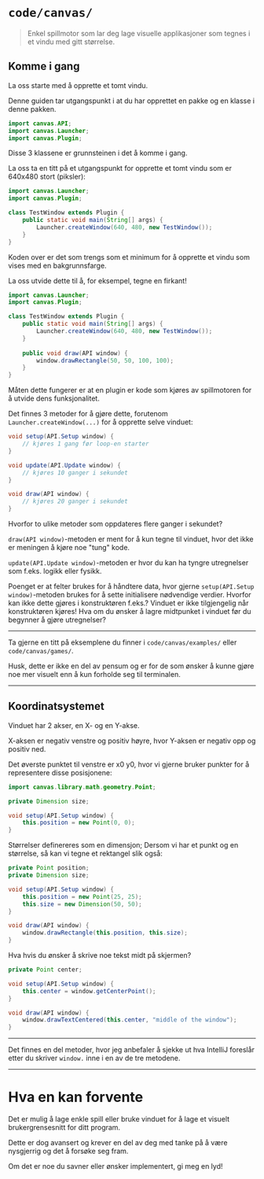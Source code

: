 # `code/canvas/`

> Enkel spillmotor som lar deg lage visuelle applikasjoner som tegnes i et vindu med gitt størrelse.

## Komme i gang

La oss starte med å opprette et tomt vindu.

Denne guiden tar utgangspunkt i at du har opprettet en pakke og en klasse i denne pakken.

```java
import canvas.API;
import canvas.Launcher;
import canvas.Plugin;
```

Disse 3 klassene er grunnsteinen i det å komme i gang.

La oss ta en titt på et utgangspunkt for opprette et tomt vindu som er 640x480 stort (piksler):

```java
import canvas.Launcher;
import canvas.Plugin;

class TestWindow extends Plugin {
    public static void main(String[] args) {
        Launcher.createWindow(640, 480, new TestWindow());
    }
}
```

Koden over er det som trengs som et minimum for å opprette et vindu som vises med en bakgrunnsfarge.

La oss utvide dette til å, for eksempel, tegne en firkant!

```java
import canvas.Launcher;
import canvas.Plugin;

class TestWindow extends Plugin {
    public static void main(String[] args) {
        Launcher.createWindow(640, 480, new TestWindow());
    }
    
    public void draw(API window) {
        window.drawRectangle(50, 50, 100, 100);
    }
}
```

Måten dette fungerer er at en plugin er kode som kjøres av spillmotoren for å utvide dens funksjonalitet.

Det finnes 3 metoder for å gjøre dette, forutenom `Launcher.createWindow(...)` for å opprette selve vinduet:

```java
void setup(API.Setup window) {
    // kjøres 1 gang før loop-en starter
}

void update(API.Update window) {
    // kjøres 10 ganger i sekundet
}

void draw(API window) {
    // kjøres 20 ganger i sekundet
}
```

Hvorfor to ulike metoder som oppdateres flere ganger i sekundet?

`draw(API window)`-metoden er ment for å kun tegne til vinduet, hvor det ikke er meningen å kjøre noe "tung" kode.

`update(API.Update window)`-metoden er hvor du kan ha tyngre utregnelser som f.eks. logikk eller fysikk.

Poenget er at felter brukes for å håndtere data, hvor gjerne `setup(API.Setup window)`-metoden brukes for å sette initialisere nødvendige verdier.
Hvorfor kan ikke dette gjøres i konstruktøren f.eks.? Vinduet er ikke tilgjengelig når konstruktøren kjøres!
Hva om du ønsker å lagre midtpunket i vinduet før du begynner å gjøre utregnelser?

---

Ta gjerne en titt på eksemplene du finner i `code/canvas/examples/` eller `code/canvas/games/`.

Husk, dette er ikke en del av pensum og er for de som ønsker å kunne gjøre noe mer visuelt enn å kun forholde seg til terminalen. 

---

## Koordinatsystemet

Vinduet har 2 akser, en X- og en Y-akse.

X-aksen er negativ venstre og positiv høyre, hvor Y-aksen er negativ opp og positiv ned.

Det øverste punktet til venstre er x0 y0, hvor vi gjerne bruker punkter for å representere disse posisjonene:

```java
import canvas.library.math.geometry.Point;

private Dimension size;

void setup(API.Setup window) {
    this.position = new Point(0, 0);
}

```

Størrelser definereres som en dimensjon;
Dersom vi har et punkt og en størrelse, så kan vi tegne et rektangel slik også:

```java
private Point position;
private Dimension size;

void setup(API.Setup window) {
    this.position = new Point(25, 25);
    this.size = new Dimension(50, 50);
}

void draw(API window) {
    window.drawRectangle(this.position, this.size);
}
```

Hva hvis du ønsker å skrive noe tekst midt på skjermen?

```java
private Point center;

void setup(API.Setup window) {
    this.center = window.getCenterPoint();
}

void draw(API window) {
    window.drawTextCentered(this.center, "middle of the window");
}
```

---

Det finnes en del metoder, hvor jeg anbefaler å sjekke ut hva IntelliJ foreslår etter du skriver `window.` inne i en av de tre metodene.

---

# Hva en kan forvente

Det er mulig å lage enkle spill eller bruke vinduet for å lage et visuelt brukergrensesnitt for ditt program.

Dette er dog avansert og krever en del av deg med tanke på å være nysgjerrig og det å forsøke seg fram.

Om det er noe du savner eller ønsker implementert, gi meg en lyd!

